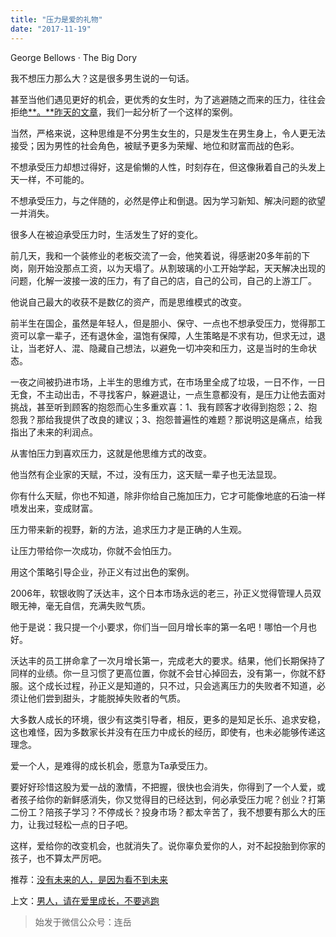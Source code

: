```yaml
---
title: "压力是爱的礼物"
date: "2017-11-19"
---
```


George Bellows · The Big Dory

我不想压力那么大？这是很多男生说的一句话。

甚至当他们遇见更好的机会，更优秀的女生时，为了逃避随之而来的压力，往往会拒绝[**。**昨天的文章](http://mp.weixin.qq.com/s?__biz=MjM5NDU0Mjk2MQ==&mid=2651624011&idx=1&sn=1ce530d7aa72e8cff3126f11014ce39e&chksm=bd7e16558a099f437a7e0073aa56b139a7538b23ca7dd9f0da82fefd570d079e6139934999a9&scene=21#wechat_redirect)，我们一起分析了一个这样的案例。

当然，严格来说，这种思维是不分男生女生的，只是发生在男生身上，令人更无法接受；因为男性的社会角色，被赋予更多为荣耀、地位和财富而战的色彩。

不想承受压力却想过得好，这是偷懒的人性，时刻存在，但这像揪着自己的头发上天一样，不可能的。

不想承受压力，与之伴随的，必然是停止和倒退。因为学习新知、解决问题的欲望一并消失。

很多人在被迫承受压力时，生活发生了好的变化。

前几天，我和一个装修业的老板交流了一会，他笑着说，得感谢20多年前的下岗，刚开始没那点工资，以为天塌了。从割玻璃的小工开始学起，天天解决出现的问题，化解一波接一波的压力，有了自己的店，自己的公司，自己的上游工厂。

他说自己最大的收获不是数亿的资产，而是思维模式的改变。

前半生在国企，虽然是年轻人，但是胆小、保守、一点也不想承受压力，觉得那工资可以拿一辈子，还有退休金，温饱有保障，人生策略是不求有功，但求无过，退让，当老好人、混、隐藏自己想法，以避免一切冲突和压力，这是当时的生命状态。

一夜之间被扔进市场，上半生的思维方式，在市场里全成了垃圾，一日不作，一日无食，不主动出击，不寻找客户，躲避退让，一点生意都没有，是压力让他去面对挑战，甚至听到顾客的抱怨而心生多重欢喜：1、我有顾客才收得到抱怨；2、抱怨我？那给我提供了改良的建议；3、抱怨普遍性的难题？那说明这是痛点，给我指出了未来的利润点。

从害怕压力到喜欢压力，这就是他思维方式的改变。

他当然有企业家的天赋，不过，没有压力，这天赋一辈子也无法显现。

你有什么天赋，你也不知道，除非你给自己施加压力，它才可能像地底的石油一样喷发出来，变成财富。

压力带来新的视野，新的方法，追求压力才是正确的人生观。

让压力带给你一次成功，你就不会怕压力。

用这个策略引导企业，孙正义有过出色的案例。

2006年，软银收购了沃达丰，这个日本市场永远的老三，孙正义觉得管理人员双眼无神，毫无自信，充满失败气质。

他于是说：我只提一个小要求，你们当一回月增长率的第一名吧！哪怕一个月也好。

沃达丰的员工拼命拿了一次月增长第一，完成老大的要求。结果，他们长期保持了同样的业绩。你一旦习惯了更高位置，你就不会甘心掉回去，没有第一，你就不舒服。这个成长过程，孙正义是知道的，只不过，只会逃离压力的失败者不知道，必须让他们尝到甜头，才能脱掉失败者的气质。

大多数人成长的环境，很少有这类引导者，相反，更多的是知足长乐、追求安稳，这也难怪，因为多数家长并没有在压力中成长的经历，即使有，也未必能够传递这理念。

爱一个人，是难得的成长机会，愿意为Ta承受压力。

要好好珍惜这股为爱一战的激情，不把握，很快也会消失，你得到了一个人爱，或者孩子给你的新鲜感消失，你又觉得目的已经达到，何必承受压力呢？创业？打第二份工？陪孩子学习？不停成长？投身市场？都太辛苦了，我不想要有那么大的压力，让我过轻松一点的日子吧。

这样，爱给你的改变机会，也就消失了。说你辜负爱你的人，对不起投胎到你家的孩子，也不算太严厉吧。

推荐：[没有未来的人，是因为看不到未来](http://mp.weixin.qq.com/s?__biz=MjM5NDU0Mjk2MQ==&mid=2651623675&idx=1&sn=9d2ff774bf263e28961acbf6cdc7ba47&chksm=bd7e14e58a099df398e1867fbc2cfa8aa727fbd0b9be8d27aa52a5236814f2ad2064c722d266&scene=21#wechat_redirect)

上文：[男人，请在爱里成长，不要逃跑](http://mp.weixin.qq.com/s?__biz=MjM5NDU0Mjk2MQ==&mid=2651624011&idx=1&sn=1ce530d7aa72e8cff3126f11014ce39e&chksm=bd7e16558a099f437a7e0073aa56b139a7538b23ca7dd9f0da82fefd570d079e6139934999a9&scene=21#wechat_redirect)

> 始发于微信公众号：连岳
